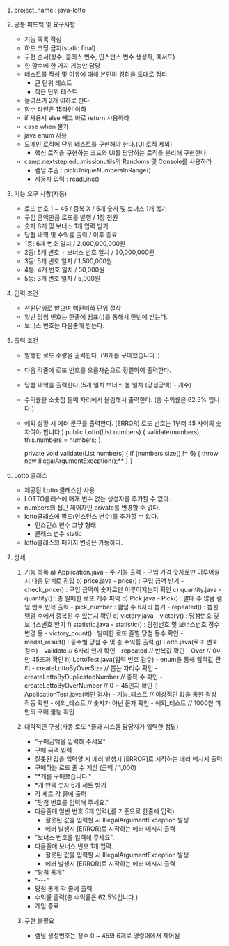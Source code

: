 1. project_name : java-lotto

2. 공통 피드백 및 요구사항
   - 기능 목록 작성
   - 하드 코딩 금지(static final)
   - 구현 순서(상수, 클래스 변수, 인스턴스 변수 생성자, 메서드)
   - 한 함수에 한 가지 기능만 담당
   - 테스트를 작성 및 이유에 대해 본인의 경험을 토대로 정리
     + 큰 단위 테스트
     + 작은 단위 테스트
   - 들여쓰기 2개 이하로 한다.
   - 함수 라인은 15라인 이하
   - if 사용시 else 빼고 바로 return 사용하라
   - case when 불가
   - java enum 사용
   - 도메인 로직에 단위 테스트를 구현해야 한다.(UI 로직 제외)
     + 핵심 로직을 구현하는 코드와 UI를 담당하는 로직을 분리해 구현한다.
   - camp.nextstep.edu.missionutils의 Randoms 및 Console를 사용하라
     + 램덤 추출 : pickUniqueNumbersInRange()
     + 사용자 입력 : readLine()

3. 기능 요구 사항(자동)
   - 로또 번호 1 ~ 45 / 중복 X / 6개 숫자 및 보너스 1개 뽑기 
   - 구입 금액만큼 로또를 발행 / 1장 천원
   - 숫자 6개 및 보너스 1개 입력 받기
   - 당첨 내역 및 수익률 출력 / 이후 종료
   - 1등: 6개 번호 일치 / 2,000,000,000원
   - 2등: 5개 번호 + 보너스 번호 일치 / 30,000,000원
   - 3등: 5개 번호 일치 / 1,500,000원
   - 4등: 4개 번호 일치 / 50,000원
   - 5등: 3개 번호 일치 / 5,000원

4. 입력 조건
   - 천원단위로 받으며 백원이하 단위 절삭
   - 일반 당첨 번호는 한줄에 쉼표(,)를 통해서 한번에 받는다.
   - 보너스 번호는 다음줄에 받는다.

5. 출력 조건
   - 발행한 로또 수량을 출력한다. ('8개를 구매했습니다.')
   - 다음 각줄에 로또 번호를 오름차순으로 정렬하여 출력한다.
   - 당첨 내역을 출력한다.(5개 일치 보너스 볼 일치 (당첨긍액) - 개수)
   - 수익률을 소숫점 둘째 자리에서 올림해서 출력한다. (총 수익률은 62.5% 입니다.)
   - 예외 상황 시 에러 문구를 출력한다.
     (ERROR] 로또 번호는 1부터 45 사이의 숫자여야 합니다.)
      public Lotto(List<Integer> numbers) {
        validate(numbers);
        this.numbers = numbers;
      }

     private void validate(List<Integer> numbers) {
       if (numbers.size() != 6) {
         throw new IllegalArgumentException();**
       }
     }

6. Lotto 클래스
   - 제공된 Lotto 클래스만 사용
   - LOTTO클래스에 매개 변수 없는 생성자를 추가할 수 없다.
   - numbers의 접근 제어자인 private를 변경할 수 없다.
   - lotto클래스에 필드(인스턴스 변수)를 추가할 수 없다.
     + 인스턴스 변수 그냥 형태
     + 클래스 변수 static
   - lotto클래스의 패키지 변경은 가능하다.


7. 상세
   1) 기능 목록
       a) Application.java
           - 주 기능 출력
           - 구입 가격 숫자로만 이루어질시 다음 단계로 진입
       b) price.java
           - price() : 구입 금액 받기
           - check_price() : 구입 금액이 숫자로만 이루어지는지 확인
       c) quantity.java
           - quantity() : 총 발매한 로또 개수 파악
       d) Pick.java
           - Pick() : 발매 수 많큼 램덤 번호 반복 출력
           - pick_number : 램덤 수 6자리 뽑기
           - repeated() : 뽑힌 램덤 수에서 중복된 수 있는지 확인
       e) victory.java
           - victory() : 당첨번호 및 보너스번호 받기
       f) statistic.java
           - statistic() : 당첨번호 및 보너스번호 정수 변경 등
           - victory_count() : 발매한 로또 줄별 당첨 등수 확인
           - medal_result() : 등수별 당첨 수 및 총 수익률 출력
       g) Lotto.java(로또 번호 검수)
           - validate // 6자리 인가 확인
           - repeated // 반복값 확인
           - Over // 0미만 45초과 확인
        h) LottoTest.java(입력 번호 검수)
           - enum을 통해 입력값 관리
           - createLottoByOverSize // 뽑는 자리수 확인
           - createLottoByDuplicatedNumber // 중복 수 확인
           - createLottoByOverNumber // 0 ~ 45인지 확인
        i) ApplicationTest.java(메인 검사)
           - 기능_테스트 // 이상적인 값을 통한 정상 작동 확인
           - 예외_테스트 // 숫자가 아닌 문자 확인
           - 예외_테스트 // 1000원 미만의 구매 불능 확인
   
   2) 대략적인 구성(자동 로또 *줄과 시스템 담당자가 입력한 정답)
      - "구매금액을 입력해 주세요"
      - 구매 금액 입력
       + 잘못된 값을 입력할 시 에러 발생시 [ERROR]로 시작하는 에러 메시지 출력
      - 구매하는 로또 줄 수 계산 (금액 / 1,000)
      - "*개를 구매했습니다."
      - *개 만큼 숫자 6개 세트 받기
      - 각 세트 각 줄에 출력
      - "당첨 번호를 입력해 주세요."
      - 다음줄에 일반 번호 5개 입력(,를 기준으로 한줄에 입력)
        + 잘못된 값을 입력할 시 IllegalArgumentException 발생
        + 에러 발생시 [ERROR]로 시작하는 에러 메시지 출력
      - "보너스 번호를 입력해 주세요".
      - 다음줄에 보너스 번호 1개 입력.
        + 잘못된 값을 입력할 시 IllegalArgumentException 발생
        + 에러 발생시 [ERROR]로 시작하는 에러 메시지 출력
      - "당첨 통계"
      - "---"
      - 당첨 통계 각 줄에 출력
      - 수익률 출력(총 수익률은 62.5%입니다.)
      - 게임 종료
      
    3) 구현 불필요
        - 램덤 생성번호는 정수 0 ~ 45와 6개로 명령어에서 제어됨